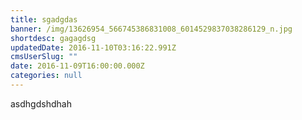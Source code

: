 ```yaml
---
title: sgadgdas
banner: /img/13626954_566745386831008_6014529837038286129_n.jpg
shortdesc: gagagdsg
updatedDate: 2016-11-10T03:16:22.991Z
cmsUserSlug: ""
date: 2016-11-09T16:00:00.000Z
categories: null
---
```


asdhgdshdhah
